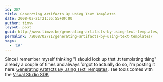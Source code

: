```yaml
---
id: 207
title: Generating Artifacts By Using Text Templates
date: 2008-02-21T21:36:55+00:00
author: timvw
layout: post
guid: http://www.timvw.be/generating-artifacts-by-using-text-templates/
permalink: /2008/02/21/generating-artifacts-by-using-text-templates/
tags:
  - 'C#'
---
```

Since i remember myself thinking "I should look up that .tt templating thing" already a couple of times and always forgot to actually do so, i'm posting it here: [Generating Artifacts By Using Text Templates](http://msdn2.microsoft.com/en-us/library/bb126445.aspx). The tools comes with the [Visual Studio SDK](http://msdn2.microsoft.com/en-us/library/bb166441(VS.80).aspx).
